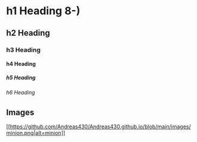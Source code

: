 
# h1 Heading 8-)
## h2 Heading
### h3 Heading
#### h4 Heading
##### h5 Heading
###### h6 Heading

## Images

[[https://github.com/Andreas430/Andreas430.github.io/blob/main/images/minion.png|alt=minion]]
